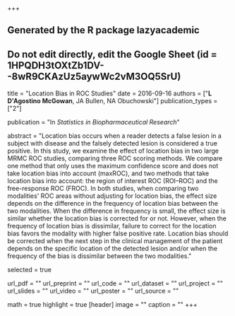 +++
## Generated by the R package lazyacademic
## Do not edit directly, edit the Google Sheet (id = 1HPQDH3tOXtZb1DV--8wR9CKAzUz5aywWc2vM3OQ5SrU)

title = "Location Bias in ROC Studies"
date = 2016-09-16
authors = ["**L D'Agostino McGowan**, JA Bullen, NA Obuchowski"]
publication_types = ["2"]

publication = "In *Statistics in Biopharmaceutical Research*"

abstract = "Location bias occurs when a reader detects a false lesion in a subject with disease and the falsely detected lesion is considered a true positive. In this study, we examine the effect of location bias in two large MRMC ROC studies, comparing three ROC scoring methods. We compare one method that only uses the maximum confidence score and does not take location bias into account (maxROC), and two methods that take location bias into account: the region of interest ROC (ROI–ROC) and the free-response ROC (FROC). In both studies, when comparing two modalities' ROC areas without adjusting for location bias, the effect size depends on the difference in the frequency of location bias between the two modalities. When the difference in frequency is small, the effect size is similar whether the location bias is corrected for or not. However, when the frequency of location bias is dissimilar, failure to correct for the location bias favors the modality with higher false positive rate. Location bias should be corrected when the next step in the clinical management of the patient depends on the specific location of the detected lesion and/or when the frequency of the bias is dissimilar between the two modalities."

selected = true

url_pdf = ""
url_preprint = ""
url_code = ""
url_dataset = ""
url_project = ""
url_slides = ""
url_video = ""
url_poster = ""
url_source = ""

math = true
highlight = true
[header]
image = ""
caption = ""
+++
